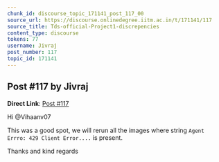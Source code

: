 ```yaml
---
chunk_id: discourse_topic_171141_post_117_00
source_url: https://discourse.onlinedegree.iitm.ac.in/t/171141/117
source_title: Tds-official-Project1-discrepencies
content_type: discourse
tokens: 77
username: Jivraj
post_number: 117
topic_id: 171141
---
```


## Post #117 by Jivraj

**Direct Link**: [Post #117](https://discourse.onlinedegree.iitm.ac.in/t/171141/117)

Hi @Vihaanv07

This was a good spot, we will rerun all the images where string `Agent Errro: 429 Client Error....` is present.

Thanks and kind regards
